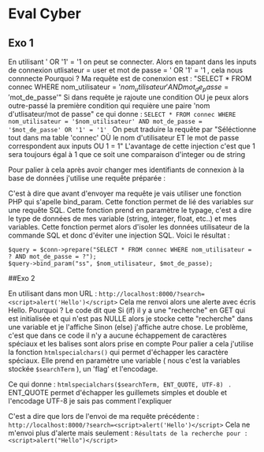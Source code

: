 # Eval Cyber

## Exo 1

En utilisant ' OR '1' = '1 on peut se connecter.
Alors en tapant dans les inputs de connexion utlisateur = user et mot de passe = ' OR '1' = '1 , cela nous connnecte 
Pourquoi ? Ma requête est de conenxion est : "SELECT * FROM connec WHERE nom_utilisateur = '$nom_utilisateur' AND mot_de_passe = '$mot_de_passe'"
Si dans requête je rajoute une condition OU je peux alors outre-passé la première condition qui requière une paire 'nom d'utlisateur/mot de passe"
ce qui donne : ```SELECT * FROM connec WHERE nom_utilisateur = '$nom_utilisateur' AND mot_de_passe = '$mot_de_passe' OR '1' = '1' ```
On peut traduire la requête par "Séléctionne tout dans ma table 'connec' OÙ le nom d'utilisateur ET le mot de passe correspondent aux inputs OU 1 = 1"
L'avantage de cette injection c'est que 1 sera toujours égal à 1 que ce soit une comparaison d'integer ou de string

Pour palier à cela après avoir changer mes identifiants de connexion à la base de données j'utilise une requête préparée :

C'est à dire que avant d'envoyer ma requête je vais utiliser une fonction PHP qui s'apelle bind_param. Cette fonction permet de lié des variables sur une 
requête SQL. Cette fonction prend en paramètre le typage, c'est a dire le type de données de mes variable (string, integer, float, etc..) et mes variables.
Cette fonction permet alors d'isoler les données utilisateur de la commande SQL et donc d'éviter une injection SQL.
Voici le résultat : 

```
$query = $conn->prepare("SELECT * FROM connec WHERE nom_utilisateur = ? AND mot_de_passe = ?");
$query->bind_param("ss", $nom_utilisateur, $mot_de_passe); 
```

##Exo 2

En utilisant dans mon URL : ``` http://localhost:8000/?search=<script>alert('Hello')</script> ```
Cela me renvoi alors une alerte avec écris Hello.
Pourquoi ? Le code dit que Si (if) il y a une "recherche" en GET qui est initialisée et qui n'est pas NULLE alors je stocke cette "recherche" dans une variable et je l'affiche 
Sinon (else) j'affiche autre chose. Le problème, c'est que dans ce code il n'y a aucune échappement de caractères spéciaux et les balises sont alors prise en compte
Pour palier a cela j'utilise la fonction ``` htmlspecialchars() ``` qui permet d'échapper les caractère spéciaux. Elle prend en paramètre une variable ( nous c'est la variables stockée ```$searchTerm``` ),
un 'flag' et l'encodage.

Ce qui donne : ```htmlspecialchars($searchTerm, ENT_QUOTE, UTF-8) ``` . ENT_QUOTE permet d'échapper les guillemets simples et double et l'encodage UTF-8 je sais pas comment l'expliquer

C'est a dire que lors de l'envoi de ma requête précédente : ```http://localhost:8000/?search=<script>alert('Hello')</script>``` 
Cela ne m'envoi plus d'alerte mais seulement : ```Résultats de la recherche pour : <script>alert("Hello")</script>```
